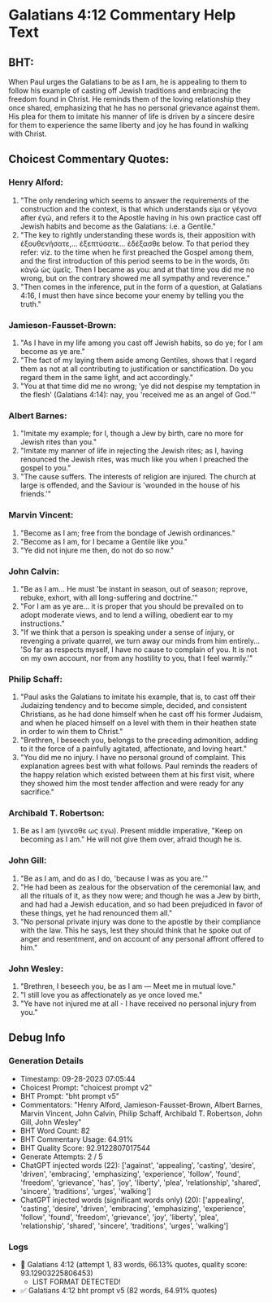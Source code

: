 # Galatians 4:12 Commentary Help Text

## BHT:
When Paul urges the Galatians to be as I am, he is appealing to them to follow his example of casting off Jewish traditions and embracing the freedom found in Christ. He reminds them of the loving relationship they once shared, emphasizing that he has no personal grievance against them. His plea for them to imitate his manner of life is driven by a sincere desire for them to experience the same liberty and joy he has found in walking with Christ.

## Choicest Commentary Quotes:
### Henry Alford:
1. "The only rendering which seems to answer the requirements of the construction and the context, is that which understands εἰμι or γέγονα after ἐγώ, and refers it to the Apostle having in his own practice cast off Jewish habits and become as the Galatians: i.e. a Gentile."
2. "The key to rightly understanding these words is, their apposition with ἐξουθενήσατε,... ἐξεπτύσατε... ἐδέξασθε below. To that period they refer: viz. to the time when he first preached the Gospel among them, and the first introduction of this period seems to be in the words, ὅτι κἀγὼ ὡς ὑμεῖς. Then I became as you: and at that time you did me no wrong, but on the contrary showed me all sympathy and reverence."
3. "Then comes in the inference, put in the form of a question, at Galatians 4:16, I must then have since become your enemy by telling you the truth."

### Jamieson-Fausset-Brown:
1. "As I have in my life among you cast off Jewish habits, so do ye; for I am become as ye are."
2. "The fact of my laying them aside among Gentiles, shows that I regard them as not at all contributing to justification or sanctification. Do you regard them in the same light, and act accordingly."
3. "You at that time did me no wrong; 'ye did not despise my temptation in the flesh' (Galatians 4:14): nay, you 'received me as an angel of God.'"

### Albert Barnes:
1. "Imitate my example; for I, though a Jew by birth, care no more for Jewish rites than you."
2. "Imitate my manner of life in rejecting the Jewish rites; as I, having renounced the Jewish rites, was much like you when I preached the gospel to you."
3. "The cause suffers. The interests of religion are injured. The church at large is offended, and the Saviour is 'wounded in the house of his friends.'"

### Marvin Vincent:
1. "Become as I am; free from the bondage of Jewish ordinances."
2. "Become as I am, for I became a Gentile like you."
3. "Ye did not injure me then, do not do so now."

### John Calvin:
1. "Be as I am... He must 'be instant in season, out of season; reprove, rebuke, exhort, with all long-suffering and doctrine.'" 
2. "For I am as ye are... it is proper that you should be prevailed on to adopt moderate views, and to lend a willing, obedient ear to my instructions." 
3. "If we think that a person is speaking under a sense of injury, or revenging a private quarrel, we turn away our minds from him entirely... 'So far as respects myself, I have no cause to complain of you. It is not on my own account, nor from any hostility to you, that I feel warmly.'"

### Philip Schaff:
1. "Paul asks the Galatians to imitate his example, that is, to cast off their Judaizing tendency and to become simple, decided, and consistent Christians, as he had done himself when he cast off his former Judaism, and when he placed himself on a level with them in their heathen state in order to win them to Christ."
2. "Brethren, I beseech you, belongs to the preceding admonition, adding to it the force of a painfully agitated, affectionate, and loving heart."
3. "You did me no injury. I have no personal ground of complaint. This explanation agrees best with what follows. Paul reminds the readers of the happy relation which existed between them at his first visit, where they showed him the most tender affection and were ready for any sacrifice."

### Archibald T. Robertson:
1.  Be as I am  (γινεσθε ως εγω). Present middle imperative, "Keep on becoming as I am." He will not give them over, afraid though he is. 

### John Gill:
1. "Be as I am, and do as I do, 'because I was as you are.'" 
2. "He had been as zealous for the observation of the ceremonial law, and all the rituals of it, as they now were; and though he was a Jew by birth, and had had a Jewish education, and so had been prejudiced in favor of these things, yet he had renounced them all."
3. "No personal private injury was done to the apostle by their compliance with the law. This he says, lest they should think that he spoke out of anger and resentment, and on account of any personal affront offered to him."

### John Wesley:
1. "Brethren, I beseech you, be as I am — Meet me in mutual love."
2. "I still love you as affectionately as ye once loved me."
3. "Ye have not injured me at all - I have received no personal injury from you."


## Debug Info
### Generation Details
- Timestamp: 09-28-2023 07:05:44
- Choicest Prompt: "choicest prompt v2"
- BHT Prompt: "bht prompt v5"
- Commentators: "Henry Alford, Jamieson-Fausset-Brown, Albert Barnes, Marvin Vincent, John Calvin, Philip Schaff, Archibald T. Robertson, John Gill, John Wesley"
- BHT Word Count: 82
- BHT Commentary Usage: 64.91%
- BHT Quality Score: 92.9122807017544
- Generate Attempts: 2 / 5
- ChatGPT injected words (22):
	['against', 'appealing', 'casting', 'desire', 'driven', 'embracing', 'emphasizing', 'experience', 'follow', 'found', 'freedom', 'grievance', 'has', 'joy', 'liberty', 'plea', 'relationship', 'shared', 'sincere', 'traditions', 'urges', 'walking']
- ChatGPT injected words (significant words only) (20):
	['appealing', 'casting', 'desire', 'driven', 'embracing', 'emphasizing', 'experience', 'follow', 'found', 'freedom', 'grievance', 'joy', 'liberty', 'plea', 'relationship', 'shared', 'sincere', 'traditions', 'urges', 'walking']

### Logs
- 🔄 Galatians 4:12 (attempt 1, 83 words, 66.13% quotes, quality score: 93.12903225806453) 
	- LIST FORMAT DETECTED!
- ✅ Galatians 4:12 bht prompt v5 (82 words, 64.91% quotes)